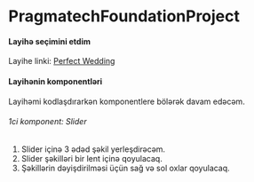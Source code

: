 # PragmatechFoundationProject

 
<h4> Layihə seçimini etdim </h4>

Layihe linki: <a href="http://kodesolution.website/html/html/perfect-wedding/v2.1/demo/event-index-sp-layout1.html">Perfect Wedding</a> 

<h4> Layihənin komponentləri </h4>

Layihəmi kodlaşdırarkən komponentlere bölərək davam edəcəm.

<h6> 1ci komponent: Slider </h6> 

1. Slider içinə 3 ədəd şəkil yerleşdirəcəm.
2. Slider şəkilləri bir lent içinə qoyulacaq.
3. Şəkillərin dəyişdirilməsi üçün sağ və sol oxlar qoyulacaq.